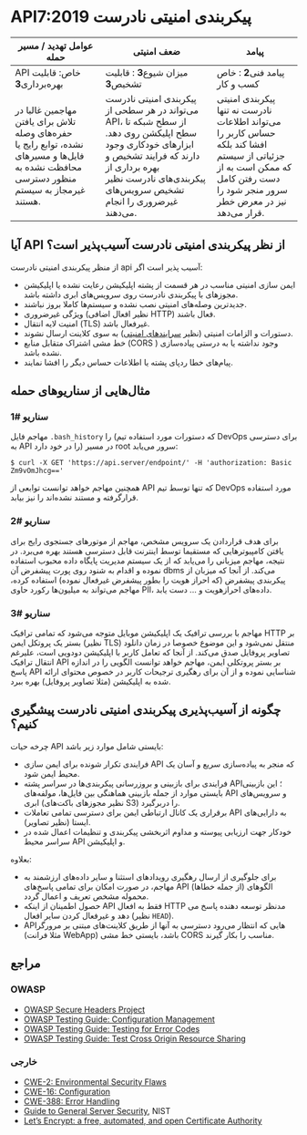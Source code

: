 # API7:2019 پیکربندی امنیتی نادرست

|عوامل تهدید / مسیر حمله | ضعف امنیتی | پیامد |
| - | - | - |
| API خاص: قابلیت بهره‌برداری**3** | میزان شیوع**3** : قابلیت تشخیص**3** | پیامد فنی**2** : خاص کسب و کار |
| مهاجمین غالبا در تلاش برای یافتن حفره‌های وصله نشده، توابع رایج یا فایل‌ها و مسیرهای محافظت نشده به منظور دسترسی غیرمجاز به سیستم هستند.| پیکربندی امنیتی نادرست می‌تواند در هر سطحی از API، از سطح شبکه تا سطح اپلیکشن روی دهد. ابزارهای خودکاری وجود دارند که فرایند تشخیص و بهره برداری از پیکربندی‌های نادرست نظیر تشخیص سرویس‌های غیرضروری را انجام می‌دهند. | پیکربندی امنیتی نادرست نه تنها می‌تواند اطلاعات حساس کاربر را افشا کند بلکه جزئیاتی از سیستم که ممکن است به از دست رفتن کامل سرور منجر شود را نیز در معرض خطر قرار می‌دهد.

## آیا API از نظر پیکربندی امنیتی نادرست  ‌‌‌آسیب‌پذیر است؟

از منظر پیکربندی امنیتی نادرست api آسیب پذیر است اگر:

* ایمن سازی امنیتی مناسب  در هر قسمت از پشته اپلیکیشن رعایت نشده یا اپلیکیشن مجوزهای با پیکربندی نادرست روی سرویس‌‌‌‌های ابری داشته باشد.
* جدیدترین وصله‌‌‌‌های امنیتی نصب نشده و سیستم‌‌‌‌ها کاملا بروز نباشند.
* ویژگی غیرضروری (نظیر افعال اضافی HTTP) فعال باشند.
* امنیت لایه انتقال (TLS) غیرفعال باشد.
* دستورات و الزامات امنیتی (نظیر [سرایندهای امنیتی][1]) به سوی کلاینت ارسال نشوند.
* خط مشی اشتراک متقابل منابع (CORS ) وجود نداشته یا به درستی ‌پیاده‌سازی نشده باشد.
* پیام‌‌‌‌های خطا ردپای پشته  یا اطلاعات حساس دیگر را افشا نمایند.

## مثال‌هایی از سناریوهای حمله

### سناریو #1

مهاجم فایل `.bash_history` را (که دستورات مورد استفاده تیم DevOps برای دسترسی به API را در خود دارد) در مسیر root سرور می‌یابد:

```
$ curl -X GET 'https://api.server/endpoint/' -H 'authorization: Basic Zm9vOmJhcg=='
```

همچنین مهاجم خواهد توانست توابعی از API که تنها توسط تیم DevOps مورد استفاده قرارگرفته و مستند نشده‌اند را نیز بیابد.


### سناریو #2

برای هدف قراردادن یک سرویس مشخص، مهاجم از موتورهای جستجوی رایج برای یافتن کامپیوترهایی که مستقیما توسط اینترنت قابل دسترسی هستند بهره می‌برد. در نتیجه، مهاجم میزبانی را می‌یابد که از یک سیستم مدیریت پایگاه داده محبوب استفاده نموده و اقدام به شنود روی پورت پیشفرض آن dbms می‌کند. از آنجا که میزبان از پیکربندی پیشفرض (که احراز هویت را بطور پیشفرض غیرفعال نموده) استفاده کرده، مهاجم می‌تواند به میلیون‌‌‌‌ها رکورد حاوی PII، داده‌‌‌‌های احرازهویت و ... دست یابد.

### سناریو #3

مهاجم با بررسی ترافیک یک اپلیکیشن موبایل متوجه می‌شود که تمامی ترافیک HTTP بر بستر یک پروتکل ایمن (نظیر TLS) منتقل نمی‌شود و این موضوع خصوصا در زمان دانلود تصاویر پروفایل صدق می‌کند. از آنجا که تعامل کاربر با اپلیکیشن دودویی  است، علیرغم انتقال ترافیک API بر بستر پروتکلی ایمن، مهاجم خواهد توانست الگویی را در اندازه پاسخ API شناسایی نموده و از آن برای رهگیری ترجیحات کاربر  در خصوص محتوای ارائه شده به اپلیکیشن (مثلا تصاویر پروفایل) بهره ببرد.


## چگونه از ‌‌‌آسیب‌پذیری پیکربندی امنیتی نادرست پیشگیری کنیم؟

چرخه حیات API بایستی شامل موارد زیر باشد:

* فرایندی تکرار شونده برای ایمن سازی API که منجر به ‌پیاده‌سازی سریع و آسان یک محیط ایمن شود.
* فرایندی برای بازبینی و بروزرسانی پیکربندی‌‌‌‌ها در سراسر پشته API؛ این بازبینی بایستی موارد از جمله بازبینی هماهنگی بین فایل‌‌‌‌ها، مولفه‌‌‌‌های API و سرویس‌‌‌‌های ابری (نظیر مجوزهای باکت‌‌‌‌های S3) را دربرگیرد.
* برقراری یک کانال ارتباطی ایمن برای دسترسی تمامی تعاملات API به دارایی‌‌‌‌های ایستا (نظیر تصاویر).
*  خودکار جهت ارزیابی پیوسته و مداوم اثربخشی پیکربندی و تنظیمات اعمال شده در سراسر محیط API و اپلیکیشن.

بعلاوه:

* برای جلوگیری از ارسال رهگیری رویدادهای استثنا و سایر داده‌‌‌‌های ارزشمند به مهاجم، در صورت امکان برای تمامی پاسخ‌‌‌‌های API (از جمله خطاها) الگوهای محموله  مشخص تعریف و اعمال گردد.
* حصول اطمینان از اینکه API فقط به افعال HTTP مدنظر توسعه دهنده پاسخ می دهد و غیرفعال کردن سایر افعال (نظیر `HEAD`).
* APIهایی که انتظار می‌رود دسترسی به آنها از طریق کلاینت‌‌‌‌های مبتنی بر مرورگر (مثلا فرانت WebApp) باشد، بایستی خط مشی CORS مناسب را بکار گیرند.


## مراجع

### OWASP

* [OWASP Secure Headers Project][1]
* [OWASP Testing Guide: Configuration Management][2]
* [OWASP Testing Guide: Testing for Error Codes][3]
* [OWASP Testing Guide: Test Cross Origin Resource Sharing][9]

### خارجی

* [CWE-2: Environmental Security Flaws][4]
* [CWE-16: Configuration][5]
* [CWE-388: Error Handling][6]
* [Guide to General Server Security][7], NIST
* [Let’s Encrypt: a free, automated, and open Certificate Authority][8]

[1]: https://www.owasp.org/index.php/OWASP_Secure_Headers_Project
[2]: https://www.owasp.org/index.php/Testing_for_configuration_management
[3]: https://www.owasp.org/index.php/Testing_for_Error_Code_(OTG-ERR-001)
[4]: https://cwe.mitre.org/data/definitions/2.html
[5]: https://cwe.mitre.org/data/definitions/16.html
[6]: https://cwe.mitre.org/data/definitions/388.html
[7]: https://csrc.nist.gov/publications/detail/sp/800-123/final
[8]: https://letsencrypt.org/
[9]: https://www.owasp.org/index.php/Test_Cross_Origin_Resource_Sharing_(OTG-CLIENT-007)
